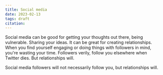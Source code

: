 ```yaml
---
title: Social media
date: 2023-02-13
tags: draft
citation: 
---
```


Social media can be good for getting your thoughts out there, being vulnerable. Sharing your ideas. It can be great for creating relationships. When you find yourself engaging or doing things with followers in mind, you're wasting your time. Followers verily, follow you elsewhere when Twitter dies. But relationships will.

Social media followers will not necessarily follow you, but relationships will.
